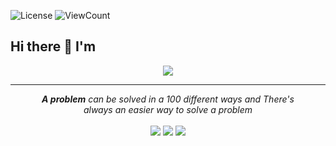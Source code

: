 ![License](https://img.shields.io/github/license/Thomas-George-T/Thomas-George-T?style=flat)
![ViewCount](https://views.whatilearened.today/views/github/liandro-wesley/Thomas-George-T.svg?cache=remove)

## Hi there 👋 I'm

<p align="center">
<img src="https://raw.githubusercontent.com/liandro-wesley/liandro-wesley/master/template-git.png"/>
</p>

<hr>

<p align="center">
    <i><strong>A problem</strong> can be solved in a 100 different ways and There's 
    <br>
    <i>always an easier way to solve a problem</i>
    <br>


   
<br>	
<a target="_blank" href="https://www.linkedin.com/in/liandrowesley/"><img src="https://img.shields.io/badge/-LinkedIn-0077B5?style=for-the-badge&logo=Linkedin&logoColor=white"></img></a>
<a target="_blank" href="mailto:liandro.silva10012@gmail.com"><img src="https://img.shields.io/badge/-Gmail-D14836?style=for-the-badge&logo=Gmail&logoColor=white"></img></a>
<!--<a target="_blank" href="https://medium.com/@thomas_george_thomas"><img src="https://img.shields.io/badge/-Medium-12100E?style=for-the-badge&logo=Medium&logoColor=white"></img></a>-->
<a target="_blank" href="https://twitter.com/wesley_liandro"><img src="https://img.shields.io/badge/-Twitter-1DA1F2?style=for-the-badge&logo=Twitter&logoColor=white"></img></a>
<br>
</p>       
